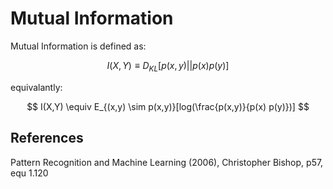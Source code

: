 # Mutual Information

Mutual Information is defined as:

$$
I(X,Y) \equiv D_{KL}[p(x,y)||p(x) p(y)]
$$

equivalantly:

$$
I(X,Y) \equiv E_{(x,y) \sim p(x,y)}[log(\frac{p(x,y)}{p(x) p(y)})]
$$


## References
Pattern Recognition and Machine Learning (2006), Christopher Bishop, p57, equ 1.120
